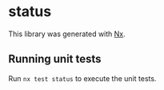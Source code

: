 # status

This library was generated with [Nx](https://nx.dev).

## Running unit tests

Run `nx test status` to execute the unit tests.
